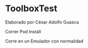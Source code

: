 # ToolboxTest
Elaborado por César Adolfo Guasca

Correr Pod Install

Corre en un Emulador con normalidad

